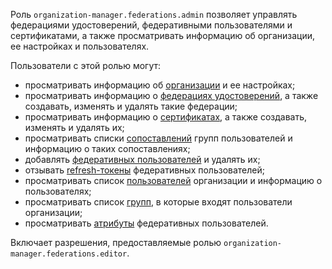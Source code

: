 Роль `organization-manager.federations.admin` позволяет управлять федерациями удостоверений, федеративными пользователями и сертификатами, а также просматривать информацию об организации, ее настройках и пользователях.

Пользователи с этой ролью могут:
* просматривать информацию об [организации](../../../organization/concepts/organization.md) и ее настройках;
* просматривать информацию о [федерациях удостоверений](../../../organization/concepts/add-federation.md), а также создавать, изменять и удалять такие федерации;
* просматривать информацию о [сертификатах](../../../organization/concepts/add-federation.md#build-trust), а также создавать, изменять и удалять их;
* просматривать списки [сопоставлений](../../../organization/concepts/add-federation.md#group-mapping) групп пользователей и информацию о таких сопоставлениях;
* добавлять [федеративных пользователей](../../../organization/concepts/add-federation.md#saml-authentication) и удалять их;
* отзывать [refresh-токены](../../../iam/concepts/authorization/refresh-token.md) федеративных пользователей;
* просматривать список [пользователей](../../../overview/roles-and-resources.md#users) организации и информацию о пользователях;
* просматривать список [групп](../../../organization/concepts/groups.md), в которые входят пользователи организации;
* просматривать [атрибуты](../../../organization/operations/setup-federation.md#claims-mapping) федеративных пользователей.

Включает разрешения, предоставляемые ролью `organization-manager.federations.editor`.